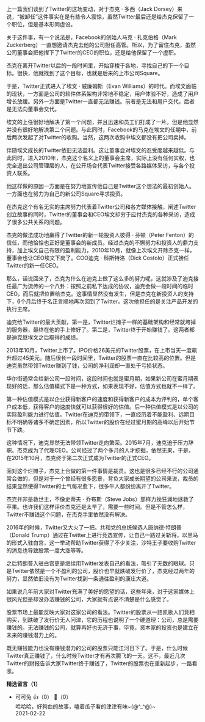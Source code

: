 上一篇我们谈到了Twitter的这场变动，对于杰克 · 多西（Jack Dorsey）来说，“被卸任”这件事实在是有些令人震惊，虽然Twitter最后还是给杰克保留了一个职位，但是基本形同虚设。

关于这件事，有一个说法是，Facebook的创始人马克 · 扎克伯格（Mark Zuckerberg）一直想邀请杰克去他的公司担任高管。所以，为了留住杰克，虽然公司董事会把他撵下了Twitter的CEO的职位，还是给他保留了一个虚职。

杰克在离开Twitter以后的一段时间里，开始穿梭于各地，寻找自己的下一个目标。很快，他就找到了这个目标，也就是后来的上市公司Square。

于是，Twitter正式进入了埃文 · 威廉姆斯（Evan Williams）的时代。而埃文面临的现状，一方面是公司的软件体系架构非常地不稳定，用户体验不好，造成了用户增长放缓。另外一方面是Twitter一直都无法赚钱。前者是无法和用户交代，后者是无法向董事会交代。

埃文的上任很好地解决了第一个问题，并且迅速和员工们打成了一片。但是他显然并没有很好地解决第二个问题。与此同时，Facebook的马克在埃文的任期中，前后两次发起了对Twitter的收购。当然，这两次收购中埃文都没有把公司卖掉。

伴随埃文成长的Twitter依旧无法盈利。这让董事会对埃文的忍受度越来越低。与此同时，进入2010年，杰克这个名义上的董事会主席，实际上没有任何实权，也完全退出公司管理层的人，在公开场合代表Twitter接受各路媒体采访，与各个投资人联系。

他这样做的原因一方面是在努力地宣传他自己是Twitter这个想法的最初创始人。一方面也在努力为自己的新公司Square寻求投资。

在杰克这个有名无实的主席努力代表着Twitter公司和各方媒体接触，阐述Twitter创立故事的同时，Twitter的董事会和CEO埃文却穷于应付杰克的各种采访，造成了很多公共关系的问题。

杰克的做法成功地赢得了Twitter的新一轮投资人彼得 · 芬顿（Peter Fenton）的信任，而他恰恰也正好是董事会的新成员。经过杰克的不懈努力和投资人的鼎力支持，加上埃文自己有限的盈利能力，2010年10月，就像上次埃文开除杰克一样，董事会也让CEO埃文下岗了。COO迪克 · 科斯特洛（Dick Costolo）正式接任Twitter的新一任CEO。

那么，话说回来了，杰克为什么在迪克上做了这么多的努力呢，这就涉及了迪克接任最广为流传的一个八卦：按照之前私下达成的协议，迪克会做一段时间的临时CEO，而后就把位置给杰克。这事情显然没有发生，但是杰克在新投资人的支持下，6个月后终于名正言顺地再次回到了Twitter。这次他担任的是关注产品开发的执行主席。

迪克给Twitter的最大贡献，第一是，Twitter烂摊子一样的基础架构和经常就垮掉的服务器，最终在他的手上修好了。第二是，Twitter终于开始赚钱了。这两者都是迪克继埃文之后取得的成绩。

2013年10月，Twitter上市了。IPO价格26美元的Twitter股票，在上市当天一度飙升超过45美元。随后很长一段时间里，Twitter的股票一直在比较高的位置。但是迪克虽然带领Twitter赚到了钱，公司的净利润却一直处于亏损状态。

华尔街通常会给新公司一段时间，这段时间也就是蜜月期，如果新公司在蜜月期表现好的话，那么估值模式下是一种方式，如果表现不好，估值方式也就不一样了。

第一种估值模式是以企业获得新客户的速度和获得新客户的成本为评判的，单个客户成本低，获得客户的速度快就可以获得很好的估值。后一种估值模式是以公司的实际盈利能力进行估值。Twitter在迪克的带领下，一直经历着不能盈利、远期目标不明确等诸多不确定因素，所以Twitter的股价在经过蜜月期的高峰以后开始节节下跌。

这种情况下，迪克显然无法带领Twitter走向繁荣。2015年7月，迪克迫于压力辞职。杰克成为了代理CEO。公司经过了两个多月的人才挖掘，依然无果，于是，在2015年10月，杰克终于第二次正式成为Twitter的正式CEO。

面对这个烂摊子，杰克上台做的第一件事情是裁员。这也是很多已经不行的公司通常会做的，但是对于一个曾经有很多愿景，背负大家成长期望的公司来说，裁员的结果显然使得Twitter的士气每况愈下，很多牛人都纷纷离开了Twitter。

杰克并非是救世主，不像史蒂夫 · 乔布斯（Steve Jobs）那样力挽狂澜地拯救了苹果。也许我们这样评价杰克还是太早了，需要一些时间。但是不管怎么样，Twitter不赚钱这个问题，在杰克手里依然没有解决。

2016年的时候，Twitter又大火了一把。共和党的总统候选人唐纳德·特朗普（Donald Trump）通过在Twitter上进行竞选宣传，让自己一路过关斩将，以黑马的形式入驻白宫，这一举动帮助Twitter获得了不少关注，沙特王子要收购Twitter的消息也导致股票一度大涨等等。

之后特朗普入驻白宫更是继续用Twitter发表自己的看法，吸引了无数的眼球。只是Twitter依然是一个不盈利的公司，股价也早就跌破发行价了，杰克经过两年的努力，显然依旧没有为Twitter找到一条通往盈利的康庄大道。

如果说几年前大家对Twitter充满了美好的愿望的话，这些年来，对于这家媒体上很风光但是却没办法赚钱的公司，大家就有点说不清楚是什么感觉了。

股票市场上最能反映大家对这家公司的看法。Twitter的股票从一路凯歌人们竞相购买，到跌破了发行价无人问津，它的历程也说明了一个硬道理：公司，总是需要赚钱的。无法赚钱的公司，就算再好也无济于事，毕竟，资本家的投资也是建立在未来的赚钱潜力上的。

既无赚钱能力也没有赚钱潜力的公司的股票只能江河日下了。于是，什么时候Twitter真正赚钱了，什么时候Twitter才有再次腾飞的一天。这不，最近几次Twitter的财报告诉大家Twitter终于赚钱了，Twitter的股票也在重新起步，一路看涨。
<div><strong>精选留言（1）</strong></div><ul>
<li><span>可可兔</span> 👍（0） 💬（0）<div>哈哈哈，好狗血的故事，嗑着瓜子看的津津有味~(@^_^@)~</div>2021-02-22</li><br/>
</ul>
